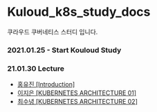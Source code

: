 # Kuloud_k8s_study_docs

쿠라우드 쿠버네티스 스터디 입니다.

### 2021.01.25 - Start Kouloud Study

### 21.01.30 Lecture
- [홍유진 [Introduction]](#https://github.com/Kucloud-K8s-Study/Kuloud_k8s_study/blob/main/Kuloud_Lecture/%EB%A0%88%EC%8A%A8%20-%2001%20%EC%86%8C%EA%B0%9C.md)
- [이지은 [KUBERNETES ARCHITECTURE 01]](#linked-github)
- [최수녕 [KUBERNETES ARCHITECTURE 02]](#linked-github)

